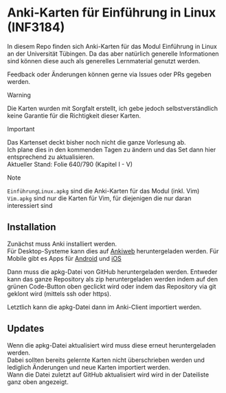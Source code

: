 # Anki-Karten für Einführung in Linux (INF3184)
In diesem Repo finden sich Anki-Karten für das Modul Einführung in Linux an der Universität Tübingen.
Da das aber natürlich generelle Informationen sind können diese auch als generelles Lernmaterial genutzt werden.

Feedback oder Änderungen können gerne via Issues oder PRs gegeben werden.

> [!WARNING]
> Die Karten wurden mit Sorgfalt erstellt, ich gebe jedoch selbstverständlich keine Garantie für die Richtigkeit dieser Karten.

> [!IMPORTANT]
> Das Kartenset deckt bisher noch nicht die ganze Vorlesung ab.  
> Ich plane dies in den kommenden Tagen zu ändern und das Set dann hier entsprechend zu aktualisieren.  
> Aktueller Stand: Folie 640/790 (Kapitel I - V)

> [!NOTE]
> `EinführungLinux.apkg` sind die Anki-Karten für das Modul (inkl. Vim)  
> `Vim.apkg` sind nur die Karten für Vim, für diejenigen die nur daran interessiert sind

## Installation
Zunächst muss Anki installiert werden.  
Für Desktop-Systeme kann dies auf [Ankiweb](https://apps.ankiweb.net/) heruntergeladen werden.
Für Mobile gibt es Apps für [Android](https://play.google.com/store/apps/details?id=com.ichi2.anki&pli=1) und [iOS](https://apps.apple.com/us/app/ankimobile-flashcards/id373493387)

Dann muss die apkg-Datei von GitHub heruntergeladen werden.
Entweder kann das ganze Repository als zip heruntergeladen werden indem auf den grünen Code-Button oben geclickt wird oder indem das Repository via git geklont wird (mittels ssh oder https).

Letztlich kann die apkg-Datei dann im Anki-Client importiert werden.

## Updates
Wenn die apkg-Datei aktualisiert wird muss diese erneut heruntergeladen werden.  
Dabei sollten bereits gelernte Karten nicht überschrieben werden und lediglich Änderungen und neue Karten importiert werden.  
Wann die Datei zuletzt auf GitHub aktualisiert wird wird in der Dateiliste ganz oben angezeigt.
